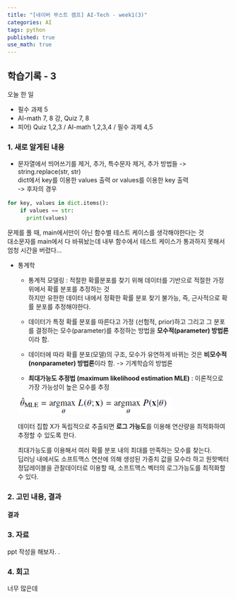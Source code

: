 ```yaml
---
title: "[네이버 부스트 캠프] AI-Tech - week1(3)"
categories: AI
tags: python
published: true
use_math: true
---
```


## 학습기록 - 3

오늘 한 일

- 필수 과제 5
- AI-math 7, 8 강, Quiz 7, 8
- 피어) Quiz 1,2,3 / AI-math 1,2,3,4 / 필수 과제 4,5

### 1. 새로 알게된 내용

  - 문자열에서 띄어쓰기를 제거, 추가, 특수문자 제거, 추가 방법들 -> string.replace(str, str)  
  dict에서 key를 이용한 values 출력 or values를 이용한 key 출력  
  -> 후자의 경우  

  ```python
  for key, values in dict.items():
      if values == str:
        print(values)
  ```

  문제를 풀 때, main에서만이 아닌 함수별 테스트 케이스를 생각해야한다는 것  
  대소문자를 main에서 다 바꿔놨는데 내부 함수에서 테스트 케이스가 통과하지 못해서  
  엄청 시간을 버렸다...
  
  - 통계학  
    - 통계적 모델링 : 적절한 확률분포를 찾기 위해 데이터를 기반으로 적절한 가정 위에서 확률 분포를 추정하는 것  
    하지만 유한한 데이터 내에서 정확한 확률 분포 찾기 불가능, 즉, 근사적으로 확률 분포를 추정해야한다.  

    - 데이터가 특정 확률 분포를 따른다고 가정 (선험적, prior)하고 그리고 그 분포를 결정하는 모수(parameter)를 추정하는 방법을 **모수적(parameter) 방법론**이라 함.

    - 데이터에 따라 확률 분포(모델)의 구조, 모수가 유연하게 바뀌는 것은 **비모수적(nonparameter) 방법론**이라 함. -> 기계학습의 방법론

    - **최대가능도 추정법 (maximum likelihood estimation MLE)** : 이론적으로 가장 가능성이 높은 모수를 추정  
    
    ![s1](/assets/images/AI-Images/img3.PNG)
    
    데이터 집합 X가 독립적으로 추출되면 **로그 가능도**를 이용해 연산량을 최적화하여 추정할 수 있도록 한다.  

    최대가능도를 이용해서 여러 확률 분포 내의 최대를 만족하는 모수를 찾는다.  
    딥러닝 내에서도 소프트맥스 연산에 의해 생성된 가중치 값을 모수라 하고 원핫벡터 정답레이블을 관찰데이터로 이용할 때, 소프트맥스 벡터의 로그가능도를 최적화할 수 있다.



### 2. 고민 내용, 결과



#### 결과  


### 3. 자료

  ppt 작성을 해보자. .  

### 4. 회고

  너무 많은데
